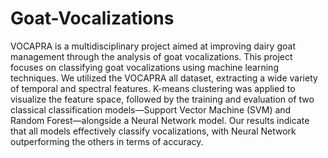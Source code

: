 # Goat-Vocalizations
VOCAPRA is a multidisciplinary project aimed at improving dairy goat management through the analysis of goat vocalizations.
This project focuses on classifying goat vocalizations using machine learning techniques.
We utilized the VOCAPRA all dataset, extracting a wide variety of temporal and spectral features.
K-means clustering was applied to visualize the feature space, followed by the training and evaluation of two classical classification models—Support Vector Machine (SVM) and Random Forest—alongside a Neural Network model.
Our results indicate that all models effectively classify vocalizations, with Neural Network outperforming the others in terms of accuracy.
